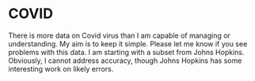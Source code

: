 # COVID
There is more data on Covid virus than I am capable of managing or understanding. My aim is to keep it simple.  Please let me know if you see problems with this data. I am starting with a subset from Johns Hopkins. Obviously, I cannot address accuracy, though Johns Hopkins has some interesting work on likely errors. 
